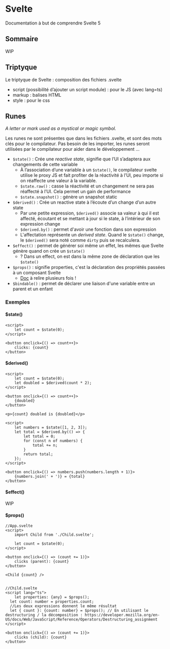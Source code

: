 # Svelte

Documentation à but de comprendre Svelte 5

## Sommaire

WIP

## Triptyque

Le triptyque de Svelte : composition des fichiers .svelte
- script (possibilité d’ajouter un script module) : pour le JS (avec lang=ts)
- markup : balises HTML
- style : pour le css

## Runes

*A letter or mark used as a mystical or magic symbol.*

Les runes ne sont présentes que dans les fichiers .svelte, et sont des mots clés pour le compilateur.
Pas besoin de les importer, les runes seront utilisées par le compilateur pour aider dans le développement …

- `$state()` : Crée une *reactive state*, signifie que l’UI s’adaptera aux changements de cette variable
  - À l’association d’une variable à un `$state()`, le compilateur svelte utilise le proxy JS et fait profiter de la réactivité à l’UI, peu importe si on réaffecte une valeur à la variable.
  - `$state.raw()` : casse la réactivité et un changement ne sera pas réaffecté à l’UI. Cela permet un gain de performance
  - `$state.snapshot()` : génère un snapshot static
- `$derived()` : Crée un reactive state à l’écoute d’un change d’un autre state
  - Par une petite expression, `$derived()` associe sa valeur à qui il est affecté, écoutant et se mettant à jour si le state, à l’intérieur de son expression change
  - `$derived.by()` : permet d'avoir une fonction dans son expression
  - L'affectation représente un *derived state*. Quand le `$state()` change, le `$derived()` sera noté comme `dirty` puis se recalculera.
- `$effect()` : permet de générer soi même un effet, les mêmes que Svelte génère quand on crée un `$state()`
  - ? Dans un effect, on est dans la même zone de déclaration que les `$state()`
- `$props()` : signifie properties, c'est la déclaration des propriétés passées à un composant Svelte
  - [Doc](https://svelte.dev/docs/svelte/$props) à relire plusieurs fois !
- `$bindable()` : permet de déclarer une liaison d'une variable entre un parent et un enfant

### Exemples

#### $state()
```svelte
<script>
	let count = $state(0);
</script>

<button onclick={() => count++}>
	clicks: {count}
</button>
```

#### $derived()
```svelte
<script>
	let count = $state(0);
	let doubled = $derived(count * 2);
</script>

<button onclick={() => count++}>
	{doubled}
</button>

<p>{count} doubled is {doubled}</p>
```
```svelte
<script>
	let numbers = $state([1, 2, 3]);
	let total = $derived.by(() => {
		let total = 0;
		for (const n of numbers) {
			total += n;
		}
		return total;
	});
</script>

<button onclick={() => numbers.push(numbers.length + 1)}>
	{numbers.join(' + ')} = {total}
</button>
```
#### $effect()

WIP

#### $props()

```svelte
//App.svelte
<script>
	import Child from './Child.svelte';

	let count = $state(0);
</script>

<button onclick={() => (count += 1)}>
	clicks (parent): {count}
</button>

<Child {count} />


//Child.svelte
<script lang="ts">
	let properties: {any} = $props();
  let count: number = properties.count;
  //Les deux expressions donnent le même résultat
  let { count }: {count: number} = $props(); // En utilisant le destructuring / la décomposition : https://developer.mozilla.org/en-US/docs/Web/JavaScript/Reference/Operators/Destructuring_assignment
</script>

<button onclick={() => (count += 1)}>
	clicks (child): {count}
</button>
```





